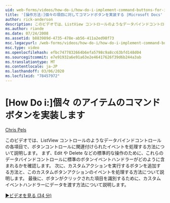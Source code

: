 ```yaml
---
uid: web-forms/videos/how-do-i/how-do-i-implement-command-buttons-for-individual-items
title: '[操作方法:]個々の項目に対してコマンドボタンを実装する |Microsoft Docs'
author: rick-anderson
description: このビデオでは、ListView コントロールのようなデータバインドコントロールの各項目で、ボタンコントロールに関連付けられたイベントを処理する方法について説明します。 まずは。。。
ms.author: riande
ms.date: 07/24/2008
ms.assetid: b883989d-4735-478e-ab56-411a2ed98f73
msc.legacyurl: /web-forms/videos/how-do-i/how-do-i-implement-command-buttons-for-individual-items
msc.type: video
ms.openlocfilehash: efbc7477832664b6efa5798c9a8cc63bfd148d04
ms.sourcegitcommit: e7e91932a6e91a63e2e46417626f39d6b244a3ab
ms.translationtype: MT
ms.contentlocale: ja-JP
ms.lasthandoff: 03/06/2020
ms.locfileid: "78457972"
---
```

# <a name="how-do-i-implement-command-buttons-for-individual-items"></a>[How Do i:]個々 のアイテムのコマンド ボタンを実装します

[Chris Pels](https://twitter.com/chrispels)

このビデオでは、ListView コントロールのようなデータバインドコントロールの各項目で、ボタンコントロールに関連付けられたイベントを処理する方法について説明します。 まず、Edit や Delete などの標準的な操作のために、これらのデータバインドコントロールに標準のボタンイベントハンドラーがどのように含まれるかを確認します。 次に、カスタムアクションを実行するボタンを追加する方法と、このカスタムボタンアクションのイベントを処理する方法について説明します。 最後に、ボタンがクリックされた項目を識別するために、カスタムイベントハンドラーにデータを渡す方法について説明します。

[&#9654;ビデオを見る (34 分)](https://channel9.msdn.com/Blogs/ASP-NET-Site-Videos/how-do-i-implement-command-buttons-for-individual-items)
